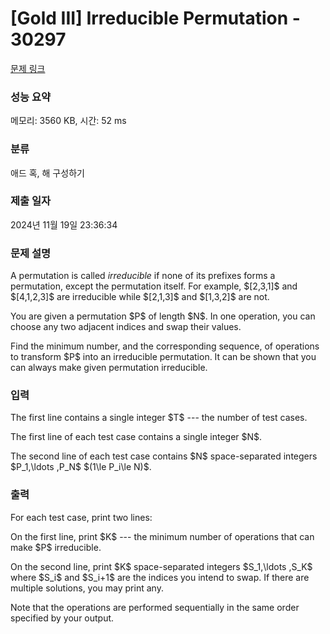 # [Gold III] Irreducible Permutation - 30297 

[문제 링크](https://www.acmicpc.net/problem/30297) 

### 성능 요약

메모리: 3560 KB, 시간: 52 ms

### 분류

애드 혹, 해 구성하기

### 제출 일자

2024년 11월 19일 23:36:34

### 문제 설명

<p>A permutation is called <em>irreducible</em> if none of its prefixes forms a permutation, except the permutation itself. For example, $[2,3,1]$ and $[4,1,2,3]$ are irreducible while $[2,1,3]$ and $[1,3,2]$ are not.</p>

<p>You are given a permutation $P$ of length $N$. In one operation, you can choose any two adjacent indices and swap their values.</p>

<p>Find the minimum number, and the corresponding sequence, of operations to transform $P$ into an irreducible permutation. It can be shown that you can always make given permutation irreducible.</p>

### 입력 

 <p>The first line contains a single integer $T$ --- the number of test cases.</p>

<p>The first line of each test case contains a single integer $N$.</p>

<p>The second line of each test case contains $N$ space-separated integers $P_1,\ldots ,P_N$ $(1\le P_i\le N)$.</p>

### 출력 

 <p>For each test case, print two lines:</p>

<p>On the first line, print $K$ --- the minimum number of operations that can make $P$ irreducible.</p>

<p>On the second line, print $K$ space-separated integers $S_1,\ldots ,S_K$ where $S_i$ and $S_i+1$ are the indices you intend to swap. If there are multiple solutions, you may print any.</p>

<p>Note that the operations are performed sequentially in the same order specified by your output.</p>

